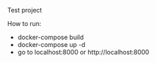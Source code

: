 Test project

How to run:

- docker-compose build
- docker-compose up -d
- go to localhost:8000 or http://localhost:8000


